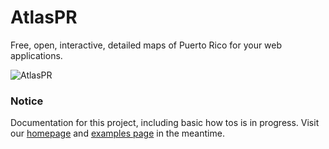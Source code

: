 AtlasPR
=====

Free, open, interactive, detailed maps of Puerto Rico for your web applications.

![AtlasPR](https://raw.github.com/miguelrios/atlaspr/master/images/blank.png)

### Notice

Documentation for this project, including basic how tos is in progress. Visit our [homepage](https://github.com/miguelrios/atlaspr) and [examples page](http://miguelrios.github.io/atlaspr/examples.html) in the meantime. 